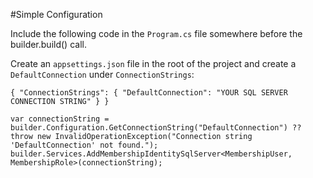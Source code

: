 ﻿#Simple Configuration

Include the following code in the `Program.cs` file somewhere before the builder.build() call.

Create an `appsettings.json` file in the root of the project and create a `DefaultConnection` under `ConnectionStrings`:

`{
  "ConnectionStrings": {
	"DefaultConnection": "YOUR SQL SERVER CONNECTION STRING"
  }
}`

`var connectionString = builder.Configuration.GetConnectionString("DefaultConnection") ?? throw new InvalidOperationException("Connection string 'DefaultConnection' not found.");
builder.Services.AddMembershipIdentitySqlServer<MembershipUser, MembershipRole>(connectionString);`

